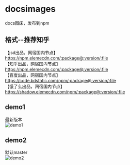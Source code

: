 # docsimages
docs图床，发布到npm <br>
## 格式--推荐知乎
【jsd出品，网宿国内节点】<br>
https://npm.elemecdn.com/:package@:version/:file <br>
【知乎出品，网宿国内节点】 <br>
https://npm.elemecdn.com/:package@:version/:file <br>
【百度出品，网宿国内节点】 <br>
https://code.bdstatic.com/npm/:package@:version/:file <br>
【饿了么出品，网宿国内节点】 <br>
https://shadow.elemecdn.com/npm/:package@:version/:file <br>
## demo1
最新版本<br>
![demo1](https://npm.elemecdn.com/@it985/docsimages@latest/001/hzw.webp)
## demo2
默认master<br>
![demo2](https://npm.elemecdn.com/@it985/docsimages/001/hzw.webp)
